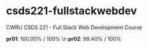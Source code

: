 # csds221-fullstackwebdev
CWRU CSDS 221 - Full Stack Web Development Course

**pr01**: 100.00% / 100% \n
**pr02**: 99.40% / 100%
